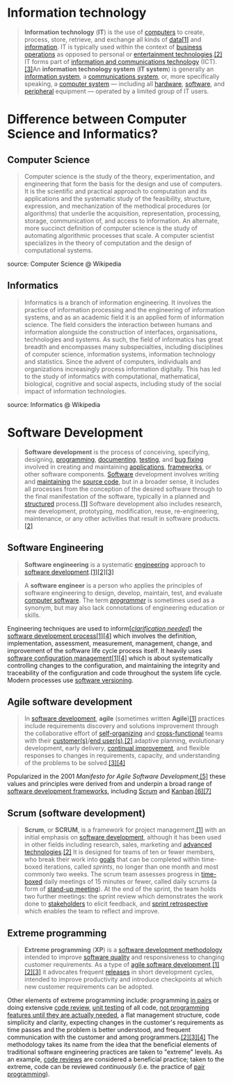                     
# Information technology

> **Information technology** (**IT**) is the use of [computers](/wiki/Computer "Computer") to create, process, store, retrieve, and exchange all kinds of [data](/wiki/Data_(computing) "Data (computing)")[\[1\]](#cite_note-DOP-1) and [information](/wiki/Information "Information"). IT is typically used within the context of [business operations](/wiki/Business_operations "Business operations") as opposed to personal or [entertainment technologies](/wiki/Entertainment_technologies "Entertainment technologies").[\[2\]](#cite_note-2) IT forms part of [information and communications technology](/wiki/Information_and_communications_technology "Information and communications technology") (ICT). [\[3\]](#cite_note-3)An **information technology system** (**IT system**) is generally an [information system](/wiki/Information_system "Information system"), a [communications system](/wiki/Communications_system "Communications system"), or, more specifically speaking, a [computer system](/wiki/Computer "Computer") — including all [hardware](/wiki/Computer_hardware "Computer hardware"), [software](/wiki/Software "Software"), and [peripheral](/wiki/Peripheral "Peripheral") equipment — operated by a limited group of IT users.

# Difference between Computer Science and Informatics?


## Computer Science
>Computer science is the study of the theory, experimentation, and engineering that form the basis for the design and use of computers. It is the scientific and practical approach to computation and its applications and the systematic study of the feasibility, structure, expression, and mechanization of the methodical procedures (or algorithms) that underlie the acquisition, representation, processing, storage, communication of, and access to information. An alternate, more succinct definition of computer science is the study of automating algorithmic processes that scale. A computer scientist specializes in the theory of computation and the design of computational systems.

source: Computer Science @ Wikipedia

## Informatics
>Informatics is a branch of information engineering. It involves the practice of information processing and the engineering of information systems, and as an academic field it is an applied form of information science. The field considers the interaction between humans and information alongside the construction of interfaces, organisations, technologies and systems. As such, the field of informatics has great breadth and encompasses many subspecialties, including disciplines of computer science, information systems, information technology and statistics. Since the advent of computers, individuals and organizations increasingly process information digitally. This has led to the study of informatics with computational, mathematical, biological, cognitive and social aspects, including study of the social impact of information technologies.

source: Informatics @ Wikipedia

# Software Development
> **Software development** is the process of conceiving, specifying, designing, [programming](/wiki/Computer_programming "Computer programming"), [documenting](/wiki/Software_documentation "Software documentation"), [testing](/wiki/Software_testing "Software testing"), and [bug fixing](/wiki/Software_bugs "Software bugs") involved in creating and maintaining [applications](/wiki/Application_software "Application software"), [frameworks](/wiki/Software_framework "Software framework"), or other software components. [Software](/wiki/Software "Software") development involves writing and [maintaining](/wiki/Software_maintenance "Software maintenance") the [source code](/wiki/Source_code "Source code"), but in a broader sense, it includes all processes from the conception of the desired software through to the final manifestation of the software, typically in a planned and [structured](/wiki/Software_development_process "Software development process") process.[\[1\]](#cite_note-1) Software development also includes research, new development, prototyping, modification, reuse, re-engineering, maintenance, or any other activities that result in software products.[\[2\]](#cite_note-2)

## Software Engineering
> **Software engineering** is a systematic [engineering](/wiki/Engineering "Engineering") approach to [software development](/wiki/Software_development "Software development").[\[1\]](#cite_note-BoDu04-1)[\[2\]](#cite_note-ACM_2020-2)[\[3\]](#cite_note-Laplante_2007-3)

> A **software engineer** is a person who applies the principles of software engineering to design, develop, maintain, test, and evaluate [computer software](/wiki/Software "Software"). The term _[programmer](/wiki/Programmer "Programmer")_ is sometimes used as a synonym, but may also lack connotations of engineering education or skills.

Engineering techniques are used to inform\[_[clarification needed](/wiki/Wikipedia:Please_clarify "Wikipedia:Please clarify")_\] the [software development process](/wiki/Software_development_process "Software development process")[\[1\]](#cite_note-BoDu04-1)[\[4\]](#cite_note-swebookv3-4) which involves the definition, implementation, assessment, measurement, management, change, and improvement of the software life cycle process itself. It heavily uses [software configuration management](/wiki/Software_configuration_management "Software configuration management")[\[1\]](#cite_note-BoDu04-1)[\[4\]](#cite_note-swebookv3-4) which is about systematically controlling changes to the configuration, and maintaining the integrity and traceability of the configuration and code throughout the system life cycle. Modern processes use [software versioning](/wiki/Software_versioning "Software versioning").

## Agile software development

> In [software development](/wiki/Software_development "Software development"), **agile** (sometimes written **Agile**)[\[1\]](#cite_note-1) practices include requirements discovery and solutions improvement through the collaborative effort of [self-organizing](/wiki/Self-organizing_communities "Self-organizing communities") and [cross-functional](/wiki/Cross-functional_team "Cross-functional team") teams with their [customer(s)](/wiki/Customer "Customer")/[end user(s)](/wiki/End_user "End user"),[\[2\]](#cite_note-Collier_2011-2) adaptive planning, evolutionary development, early delivery, [continual improvement](/wiki/Continual_improvement_process "Continual improvement process"), and flexible responses to changes in requirements, capacity, and understanding of the problems to be solved.[\[3\]](#cite_note-Beck_Beedle_Bennekum_Cockburn_p.-3)[\[4\]](#cite_note-WhatIsAgile-4)

Popularized in the 2001 _Manifesto for Agile Software Development_,[\[5\]](#cite_note-AgileManifesto-5) these values and principles were derived from and underpin a broad range of [software development frameworks](/wiki/Software_development_process "Software development process"), including [Scrum](/wiki/Scrum_(software_development) "Scrum (software development)") and [Kanban](/wiki/Kanban_(development) "Kanban (development)").[\[6\]](#cite_note-6)[\[7\]](#cite_note-LarmanGuide-7)

## Scrum (software development)

> **Scrum**, or **SCRUM**, is a framework for project management,[\[1\]](#cite_note-1) with an initial emphasis on [software development](/wiki/Software_development "Software development"), although it has been used in other fields including research, sales, marketing and [advanced technologies](/wiki/High_tech "High tech").[\[2\]](#cite_note-2) It is designed for teams of ten or fewer members, who break their work into [goals](/wiki/Goal "Goal") that can be completed within time-boxed iterations, called _sprints_, no longer than one month and most commonly two weeks. The scrum team assesses progress in [time-boxed](/wiki/Timeboxing "Timeboxing") daily meetings of 15 minutes or fewer, called daily scrums (a form of [stand-up meeting](/wiki/Stand-up_meeting "Stand-up meeting")). At the end of the sprint, the team holds two further meetings: the sprint review which demonstrates the work done to [stakeholders](/wiki/Stakeholder_(corporate) "Stakeholder (corporate)") to elicit feedback, and [sprint retrospective](/wiki/Retrospective#Software_development "Retrospective") which enables the team to reflect and improve.

## Extreme programming

> **Extreme programming** (**XP**) is a [software development methodology](/wiki/Software_development_methodology "Software development methodology") intended to improve [software quality](/wiki/Software_quality "Software quality") and responsiveness to changing customer requirements. As a type of [agile software development](/wiki/Agile_software_development "Agile software development"),[\[1\]](#cite_note-Informatics85-1)[\[2\]](#cite_note-UPenn49-2)[\[3\]](#cite_note-USFCA601-3) it advocates frequent [releases](/wiki/Software_release_life_cycle "Software release life cycle") in short development cycles, intended to improve productivity and introduce checkpoints at which new customer requirements can be adopted.

Other elements of extreme programming include: programming [in pairs](/wiki/Pair_programming "Pair programming") or doing extensive [code review](/wiki/Code_review "Code review"), [unit testing](/wiki/Unit_testing "Unit testing") of all code, [not programming features until they are actually needed](/wiki/You_aren%27t_gonna_need_it "You aren't gonna need it"), a flat management structure, code simplicity and clarity, expecting changes in the customer's requirements as time passes and the problem is better understood, and frequent communication with the customer and among programmers.[\[2\]](#cite_note-UPenn49-2)[\[3\]](#cite_note-USFCA601-3)[\[4\]](#cite_note-MASD-4) The methodology takes its name from the idea that the beneficial elements of traditional software engineering practices are taken to "extreme" levels. As an example, [code reviews](/wiki/Code_review "Code review") are considered a beneficial practice; taken to the extreme, code can be reviewed _continuously_ (i.e. the practice of [pair programming](/wiki/Pair_programming "Pair programming")).
